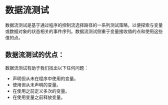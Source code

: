 # 数据流测试

数据流测试是基于通过程序的控制流选择路径的一系列测试策略，以便探索与变量或数据对象的状态相关的事件序列。数据流测试侧重于变量接收值的点和使用这些值的点。

## 数据流测试的优点：

数据流测试有助于我们找出以下任何问题：

* 声明但从未在程序中使用的变量。
* 使用但从未声明的变量。
* 在使用之前定义多次的变量。
* 在使用变量之前释放变量。
